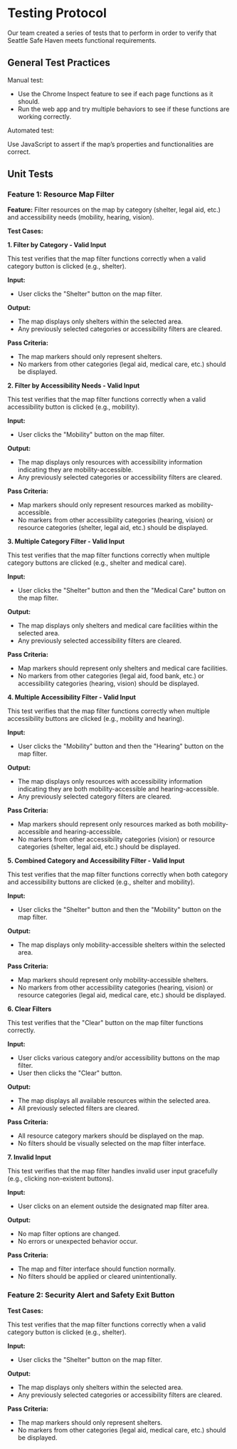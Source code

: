 # Testing Protocol

Our team created a series of tests that to perform in order to verify that Seattle Safe Haven meets functional requirements.

##  General Test Practices

Manual test:
- Use the Chrome Inspect feature to see if each page functions as it should. 
- Run the web app and try multiple behaviors to see if these functions are working correctly.
  
Automated test:

Use JavaScript to assert if the map’s properties and functionalities are correct.

## Unit Tests

### Feature 1: Resource Map Filter

**Feature:** Filter resources on the map by category (shelter, legal aid, etc.) and accessibility needs (mobility, hearing, vision).

**Test Cases:**

**1. Filter by Category - Valid Input**

This test verifies that the map filter functions correctly when a valid category button is clicked (e.g., shelter).

**Input:**

* User clicks the "Shelter" button on the map filter.

**Output:**

* The map displays only shelters within the selected area.
* Any previously selected categories or accessibility filters are cleared.

**Pass Criteria:**

* The map markers should only represent shelters.
* No markers from other categories (legal aid, medical care, etc.) should be displayed.

**2. Filter by Accessibility Needs - Valid Input**

This test verifies that the map filter functions correctly when a valid accessibility button is clicked (e.g., mobility).

**Input:**

* User clicks the "Mobility" button on the map filter.

**Output:**

* The map displays only resources with accessibility information indicating they are mobility-accessible.
* Any previously selected categories or accessibility filters are cleared.

**Pass Criteria:**

* Map markers should only represent resources marked as mobility-accessible.
* No markers from other accessibility categories (hearing, vision) or resource categories (shelter, legal aid, etc.) should be displayed.

**3. Multiple Category Filter - Valid Input**

This test verifies that the map filter functions correctly when multiple category buttons are clicked (e.g., shelter and medical care).

**Input:**

* User clicks the "Shelter" button and then the "Medical Care" button on the map filter.

**Output:**

* The map displays only shelters and medical care facilities within the selected area.
* Any previously selected accessibility filters are cleared.

**Pass Criteria:**

* Map markers should represent only shelters and medical care facilities.
* No markers from other categories (legal aid, food bank, etc.) or accessibility categories (hearing, vision) should be displayed.

**4. Multiple Accessibility Filter - Valid Input**

This test verifies that the map filter functions correctly when multiple accessibility buttons are clicked (e.g., mobility and hearing).

**Input:**

* User clicks the "Mobility" button and then the "Hearing" button on the map filter.

**Output:**

* The map displays only resources with accessibility information indicating they are both mobility-accessible and hearing-accessible.
* Any previously selected category filters are cleared.

**Pass Criteria:**

* Map markers should represent only resources marked as both mobility-accessible and hearing-accessible.
* No markers from other accessibility categories (vision) or resource categories (shelter, legal aid, etc.) should be displayed.

**5. Combined Category and Accessibility Filter - Valid Input**

This test verifies that the map filter functions correctly when both category and accessibility buttons are clicked (e.g., shelter and mobility).

**Input:**

* User clicks the "Shelter" button and then the "Mobility" button on the map filter.

**Output:**

* The map displays only mobility-accessible shelters within the selected area.

**Pass Criteria:**

* Map markers should represent only mobility-accessible shelters.
* No markers from other accessibility categories (hearing, vision) or resource categories (legal aid, medical care, etc.) should be displayed.

**6. Clear Filters**

This test verifies that the "Clear" button on the map filter functions correctly.

**Input:**

* User clicks various category and/or accessibility buttons on the map filter.
* User then clicks the "Clear" button.

**Output:**

* The map displays all available resources within the selected area.
* All previously selected filters are cleared.

**Pass Criteria:**

* All resource category markers should be displayed on the map.
* No filters should be visually selected on the map filter interface.

**7. Invalid Input**

This test verifies that the map filter handles invalid user input gracefully (e.g., clicking non-existent buttons).

**Input:**

* User clicks on an element outside the designated map filter area.

**Output:**

* No map filter options are changed.
* No errors or unexpected behavior occur.

**Pass Criteria:**

* The map and filter interface should function normally.
* No filters should be applied or cleared unintentionally.

### Feature 2: Security Alert and Safety Exit Button 

**Test Cases:**

This test verifies that the map filter functions correctly when a valid category button is clicked (e.g., shelter).

**Input:**

* User clicks the "Shelter" button on the map filter.

**Output:**

* The map displays only shelters within the selected area.
* Any previously selected categories or accessibility filters are cleared.

**Pass Criteria:**

* The map markers should only represent shelters.
* No markers from other categories (legal aid, medical care, etc.) should be displayed.
